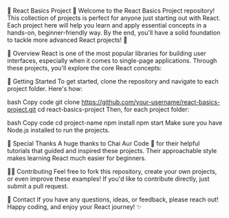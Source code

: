 🌟 React Basics Project 🌟
Welcome to the React Basics Project repository! This collection of projects is perfect for anyone just starting out with React. Each project here will help you learn and apply essential concepts in a hands-on, beginner-friendly way. By the end, you'll have a solid foundation to tackle more advanced React projects! 🚀

📝 Overview
React is one of the most popular libraries for building user interfaces, especially when it comes to single-page applications. Through these projects, you'll explore the  core React concepts:

🎉 Getting Started
To get started, clone the repository and navigate to each project folder. Here's how:

bash
Copy code
git clone https://github.com/your-username/react-basics-project.git
cd react-basics-project
Then, for each project folder:

bash
Copy code
cd project-name
npm install
npm start
Make sure you have Node.js installed to run the projects.

🤩 Special Thanks
A huge thanks to Chai Aur Code 🍵 for their helpful tutorials that guided and inspired these projects. Their approachable style makes learning React much easier for beginners.

👩‍💻 Contributing
Feel free to fork this repository, create your own projects, or even improve these examples! If you'd like to contribute directly, just submit a pull request.

📧 Contact
If you have any questions, ideas, or feedback, please reach out! Happy coding, and enjoy your React journey! ✨
